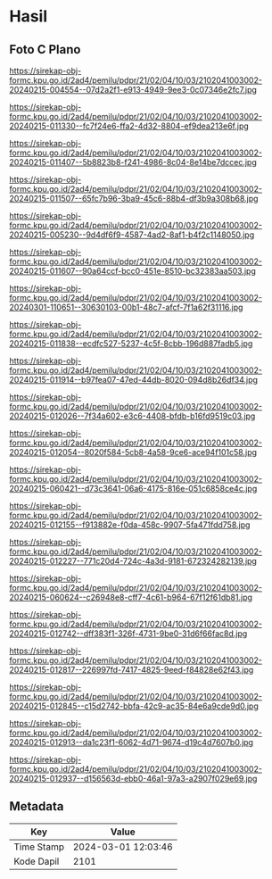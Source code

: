 # Hasil

## Foto C Plano

https://sirekap-obj-formc.kpu.go.id/2ad4/pemilu/pdpr/21/02/04/10/03/2102041003002-20240215-004554--07d2a2f1-e913-4949-9ee3-0c07346e2fc7.jpg

https://sirekap-obj-formc.kpu.go.id/2ad4/pemilu/pdpr/21/02/04/10/03/2102041003002-20240215-011330--fc7f24e6-ffa2-4d32-8804-ef9dea213e6f.jpg

https://sirekap-obj-formc.kpu.go.id/2ad4/pemilu/pdpr/21/02/04/10/03/2102041003002-20240215-011407--5b8823b8-f241-4986-8c04-8e14be7dccec.jpg

https://sirekap-obj-formc.kpu.go.id/2ad4/pemilu/pdpr/21/02/04/10/03/2102041003002-20240215-011507--65fc7b96-3ba9-45c6-88b4-df3b9a308b68.jpg

https://sirekap-obj-formc.kpu.go.id/2ad4/pemilu/pdpr/21/02/04/10/03/2102041003002-20240215-005230--9d4df6f9-4587-4ad2-8af1-b4f2c1148050.jpg

https://sirekap-obj-formc.kpu.go.id/2ad4/pemilu/pdpr/21/02/04/10/03/2102041003002-20240215-011607--90a64ccf-bcc0-451e-8510-bc32383aa503.jpg

https://sirekap-obj-formc.kpu.go.id/2ad4/pemilu/pdpr/21/02/04/10/03/2102041003002-20240301-110651--30630103-00b1-48c7-afcf-7f1a62f31116.jpg

https://sirekap-obj-formc.kpu.go.id/2ad4/pemilu/pdpr/21/02/04/10/03/2102041003002-20240215-011838--ecdfc527-5237-4c5f-8cbb-196d887fadb5.jpg

https://sirekap-obj-formc.kpu.go.id/2ad4/pemilu/pdpr/21/02/04/10/03/2102041003002-20240215-011914--b97fea07-47ed-44db-8020-094d8b26df34.jpg

https://sirekap-obj-formc.kpu.go.id/2ad4/pemilu/pdpr/21/02/04/10/03/2102041003002-20240215-012026--7f34a602-e3c6-4408-bfdb-b16fd9519c03.jpg

https://sirekap-obj-formc.kpu.go.id/2ad4/pemilu/pdpr/21/02/04/10/03/2102041003002-20240215-012054--8020f584-5cb8-4a58-9ce6-ace94f101c58.jpg

https://sirekap-obj-formc.kpu.go.id/2ad4/pemilu/pdpr/21/02/04/10/03/2102041003002-20240215-060421--d73c3641-06a6-4175-816e-051c6858ce4c.jpg

https://sirekap-obj-formc.kpu.go.id/2ad4/pemilu/pdpr/21/02/04/10/03/2102041003002-20240215-012155--f913882e-f0da-458c-9907-5fa471fdd758.jpg

https://sirekap-obj-formc.kpu.go.id/2ad4/pemilu/pdpr/21/02/04/10/03/2102041003002-20240215-012227--771c20d4-724c-4a3d-9181-672324282139.jpg

https://sirekap-obj-formc.kpu.go.id/2ad4/pemilu/pdpr/21/02/04/10/03/2102041003002-20240215-060624--c26948e8-cff7-4c61-b964-67f12f61db81.jpg

https://sirekap-obj-formc.kpu.go.id/2ad4/pemilu/pdpr/21/02/04/10/03/2102041003002-20240215-012742--dff383f1-326f-4731-9be0-31d6f66fac8d.jpg

https://sirekap-obj-formc.kpu.go.id/2ad4/pemilu/pdpr/21/02/04/10/03/2102041003002-20240215-012817--226997fd-7417-4825-9eed-f84828e62f43.jpg

https://sirekap-obj-formc.kpu.go.id/2ad4/pemilu/pdpr/21/02/04/10/03/2102041003002-20240215-012845--c15d2742-bbfa-42c9-ac35-84e6a9cde9d0.jpg

https://sirekap-obj-formc.kpu.go.id/2ad4/pemilu/pdpr/21/02/04/10/03/2102041003002-20240215-012913--da1c23f1-6062-4d71-9674-d19c4d7607b0.jpg

https://sirekap-obj-formc.kpu.go.id/2ad4/pemilu/pdpr/21/02/04/10/03/2102041003002-20240215-012937--d156563d-ebb0-46a1-97a3-a2907f029e69.jpg


## Metadata

| Key        | Value               |
| ---------- | ------------------- |
| Time Stamp | 2024-03-01 12:03:46 |
| Kode Dapil | 2101                |



